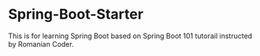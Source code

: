 # Spring-Boot-Starter
This is for learning Spring Boot based on Spring Boot 101 tutorail instructed by Romanian Coder.
